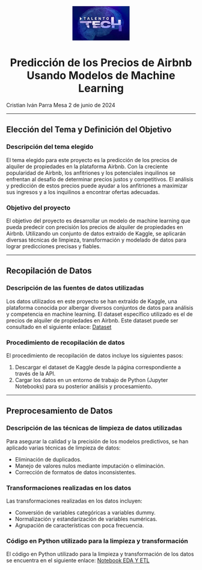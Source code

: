 <div align="center">
<img src='./images/TalentoLogo.png' width=30%>
    <h1>Predicción de los Precios de Airbnb Usando Modelos de Machine Learning</h1>
</div>

Cristian Iván Parra Mesa
2 de junio de 2024

---

## Elección del Tema y Definición del Objetivo

### Descripción del tema elegido

El tema elegido para este proyecto es la predicción de los precios de alquiler de propiedades en la plataforma Airbnb. Con la creciente popularidad de Airbnb, los anfitriones y los potenciales inquilinos se enfrentan al desafío de determinar precios justos y competitivos. El análisis y predicción de estos precios puede ayudar a los anfitriones a maximizar sus ingresos y a los inquilinos a encontrar ofertas adecuadas.

### Objetivo del proyecto

El objetivo del proyecto es desarrollar un modelo de machine learning que pueda predecir con precisión los precios de alquiler de propiedades en Airbnb. Utilizando un conjunto de datos extraído de Kaggle, se aplicarán diversas técnicas de limpieza, transformación y modelado de datos para lograr predicciones precisas y fiables.

---

## Recopilación de Datos

### Descripción de las fuentes de datos utilizadas

Los datos utilizados en este proyecto se han extraído de Kaggle, una plataforma conocida por albergar diversos conjuntos de datos para análisis y competencia en machine learning. El dataset específico utilizado es el de precios de alquiler de propiedades en Airbnb. Este dataset puede ser consultado en el siguiente enlace: [Dataset](https://www.kaggle.com/datasets/paramvir705/airbnb-data)

### Procedimiento de recopilación de datos

El procedimiento de recopilación de datos incluye los siguientes pasos:

1. Descargar el dataset de Kaggle desde la página correspondiente a través de la API.
2. Cargar los datos en un entorno de trabajo de Python (Jupyter Notebooks) para su posterior análisis y procesamiento.

---

## Preprocesamiento de Datos

### Descripción de las técnicas de limpieza de datos utilizadas

Para asegurar la calidad y la precisión de los modelos predictivos, se han aplicado varias técnicas de limpieza de datos:

- Eliminación de duplicados.
- Manejo de valores nulos mediante imputación o eliminación.
- Corrección de formatos de datos inconsistentes.

### Transformaciones realizadas en los datos

Las transformaciones realizadas en los datos incluyen:
- Conversión de variables categóricas a variables dummy.
- Normalización y estandarización de variables numéricas.
- Agrupación de características con poca frecuencia.

### Código en Python utilizado para la limpieza y transformación

El código en Python utilizado para la limpieza y transformación de los datos se encuentra en el siguiente enlace: [Notebook EDA Y ETL](https://github.com/Ivan2125/Proyecto-Final-Bootcamp-TalentoTech/blob/main/EDA-ETL-dataset.ipynb)
